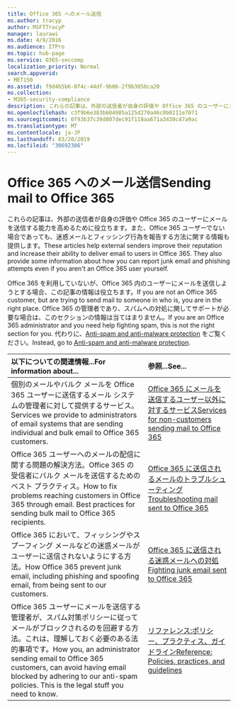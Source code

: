 ```yaml
---
title: Office 365 へのメール送信
ms.author: tracyp
author: MSFTTracyP
manager: laurawi
ms.date: 4/9/2016
ms.audience: ITPro
ms.topic: hub-page
ms.service: O365-seccomp
localization_priority: Normal
search.appverid:
- MET150
ms.assetid: f9d4b5b6-8f4c-44df-9b06-2f9b3058ca20
ms.collection:
- M365-security-compliance
description: これらの記事は、外部の送信者が自身の評価や Office 365 のユーザーにメールを送信する能力を高めるために役立ちます。また、Office 365 ユーザーでない場合であっても、迷惑メールとフィッシング行為を報告する方法に関する情報も提供します。
ms.openlocfilehash: c3f9b6e383b604985a125d270a46c0b0211e7071
ms.sourcegitcommit: 0f93b37c39d807dec91f118aa671a3430c47a9ac
ms.translationtype: MT
ms.contentlocale: ja-JP
ms.lasthandoff: 03/20/2019
ms.locfileid: "30692386"
---
```

# <a name="sending-mail-to-office-365"></a><span data-ttu-id="b4378-104">Office 365 へのメール送信</span><span class="sxs-lookup"><span data-stu-id="b4378-104">Sending mail to Office 365</span></span>

<span data-ttu-id="b4378-p102">これらの記事は、外部の送信者が自身の評価や Office 365 のユーザーにメールを送信する能力を高めるために役立ちます。また、Office 365 ユーザーでない場合であっても、迷惑メールとフィッシング行為を報告する方法に関する情報も提供します。</span><span class="sxs-lookup"><span data-stu-id="b4378-p102">These articles help external senders improve their reputation and increase their ability to deliver email to users in Office 365. They also provide some information about how you can report junk email and phishing attempts even if you aren't an Office 365 user yourself.</span></span>
  
<span data-ttu-id="b4378-107">Office 365 を利用していないが、Office 365 内のユーザーにメールを送信しようとする場合、この記事の情報は役立ちます。</span><span class="sxs-lookup"><span data-stu-id="b4378-107">If you are not an Office 365 customer, but are trying to send mail to someone in who is, you are in the right place.</span></span> <span data-ttu-id="b4378-108">Office 365 の管理者であり、スパムへの対処に関してサポートが必要な場合は、このセクションの情報は当てはまりません。</span><span class="sxs-lookup"><span data-stu-id="b4378-108">If you are an Office 365 administrator and you need help fighting spam, this is not the right section for you.</span></span> <span data-ttu-id="b4378-109">代わりに、[Anti-spam and anti-malware protection](http://technet.microsoft.com/library/93c6c227-7442-4293-b64d-ec8f15c928db.aspx) をご覧ください。</span><span class="sxs-lookup"><span data-stu-id="b4378-109">Instead, go to [Anti-spam and anti-malware protection](http://technet.microsoft.com/library/93c6c227-7442-4293-b64d-ec8f15c928db.aspx).</span></span>
  
|<span data-ttu-id="b4378-110">**以下についての関連情報...**</span><span class="sxs-lookup"><span data-stu-id="b4378-110">**For information about...**</span></span>|<span data-ttu-id="b4378-111">**参照...**</span><span class="sxs-lookup"><span data-stu-id="b4378-111">**See...**</span></span>|
|:-----|:-----|
|<span data-ttu-id="b4378-112">個別のメールやバルク メールを Office 365 ユーザーに送信するメール システムの管理者に対して提供するサービス。</span><span class="sxs-lookup"><span data-stu-id="b4378-112">Services we provide to administrators of email systems that are sending individual and bulk email to Office 365 customers.</span></span>  <br/> |[<span data-ttu-id="b4378-113">Office 365 にメールを送信するユーザー以外に対するサービス</span><span class="sxs-lookup"><span data-stu-id="b4378-113">Services for non-customers sending mail to Office 365</span></span>](services-for-non-customers.md) <br/> |
|<span data-ttu-id="b4378-p104">Office 365 ユーザーへのメールの配信に関する問題の解決方法。Office 365 の受信者にバルク メールを送信するためのベスト プラクティス。</span><span class="sxs-lookup"><span data-stu-id="b4378-p104">How to fix problems reaching customers in Office 365 through email. Best practices for sending bulk mail to Office 365 recipients.</span></span>  <br/> |[<span data-ttu-id="b4378-116">Office 365 に送信されるメールのトラブルシューティング</span><span class="sxs-lookup"><span data-stu-id="b4378-116">Troubleshooting mail sent to Office 365</span></span>](troubleshooting-mail-sent-to-office-365.md) <br/> |
|<span data-ttu-id="b4378-117">Office 365 において、フィッシングやスプーフィング メールなどの迷惑メールがユーザーに送信されないようにする方法。</span><span class="sxs-lookup"><span data-stu-id="b4378-117">How Office 365 prevent junk email, including phishing and spoofing email, from being sent to our customers.</span></span>  <br/> |[<span data-ttu-id="b4378-118">Office 365 に送信される迷惑メールへの対処</span><span class="sxs-lookup"><span data-stu-id="b4378-118">Fighting junk email sent to Office 365</span></span>](fighting-junk-email.md) <br/> |
|<span data-ttu-id="b4378-p105">Office 365 ユーザーにメールを送信する管理者が、スパム対策ポリシーに従ってメールがブロックされるのを回避する方法。これは、理解しておく必要のある法的事項です。</span><span class="sxs-lookup"><span data-stu-id="b4378-p105">How you, an administrator sending email to Office 365 customers, can avoid having email blocked by adhering to our anti-spam policies. This is the legal stuff you need to know.</span></span>  <br/> |[<span data-ttu-id="b4378-121">リファレンス:ポリシー、プラクティス、ガイドライン</span><span class="sxs-lookup"><span data-stu-id="b4378-121">Reference: Policies, practices, and guidelines</span></span>](reference-policies-practices-and-guidelines.md) <br/> |
   


